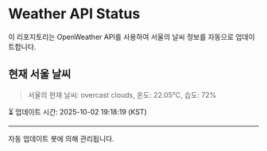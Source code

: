 
# Weather API Status

이 리포지토리는 OpenWeather API를 사용하여 서울의 날씨 정보를 자동으로 업데이트합니다.

## 현재 서울 날씨
> 서울의 현재 날씨: overcast clouds, 온도: 22.05°C, 습도: 72%

⏳ 업데이트 시간: 2025-10-02 19:18:19 (KST)

---
자동 업데이트 봇에 의해 관리됩니다.
